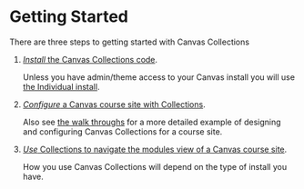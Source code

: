 # Getting Started

There are three steps to getting started with Canvas Collections

1. [_Install_ the Canvas Collections code](./install/types-pre-requisites.md).

    Unless you have admin/theme access to your Canvas install you will use [the Individual install](install/individual.md). 

2. [_Configure_ a Canvas course site with Collections](./configure/configuration.md).

    Also see [the walk throughs](../walk-throughs/available.md) for a more detailed example of designing and configuring Canvas Collections for a course site.

3. [_Use_ Collections to navigate the modules view of a Canvas course site](./use/types.md).

    How you use Canvas Collections will depend on the type of install you have.
